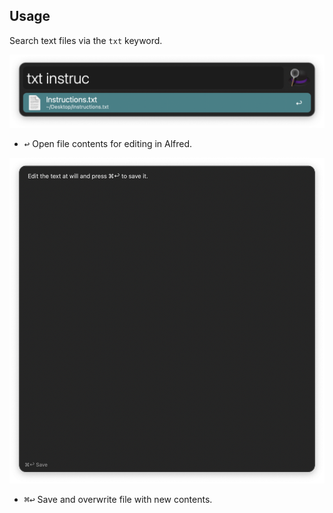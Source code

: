 ## Usage

Search text files via the `txt` keyword.

![Searching for text files](images/keyword.png)

* <kbd>↩</kbd> Open file contents for editing in Alfred.

![Editing text with Text View](images/text.png)

* <kbd>⌘</kbd><kbd>↩</kbd> Save and overwrite file with new contents.
